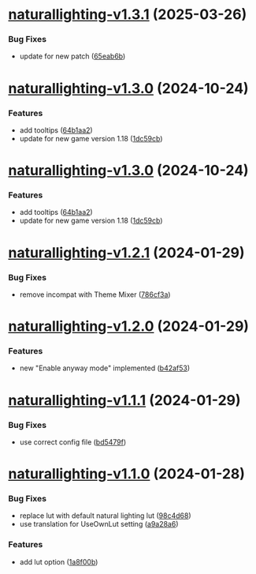 # [naturallighting-v1.3.1](https://github.com/Bomret/CitiesSkylinesMods/compare/naturallighting-v1.3.0...naturallighting-v1.3.1) (2025-03-26)


### Bug Fixes

* update for new patch ([65eab6b](https://github.com/Bomret/CitiesSkylinesMods/commit/65eab6b5df6abcfd86651e39d305b974dc71d8ff))

# [naturallighting-v1.3.0](https://github.com/Bomret/CitiesSkylinesMods/compare/naturallighting-v1.2.1...naturallighting-v1.3.0) (2024-10-24)


### Features

* add tooltips ([64b1aa2](https://github.com/Bomret/CitiesSkylinesMods/commit/64b1aa21666490dcf68734dbe52a95e0ef99beac))
* update for new game version 1.18 ([1dc59cb](https://github.com/Bomret/CitiesSkylinesMods/commit/1dc59cbec50cbbdb3a833f1060e83dd43fe97483))

# [naturallighting-v1.3.0](https://github.com/Bomret/CitiesSkylinesMods/compare/naturallighting-v1.2.1...naturallighting-v1.3.0) (2024-10-24)


### Features

* add tooltips ([64b1aa2](https://github.com/Bomret/CitiesSkylinesMods/commit/64b1aa21666490dcf68734dbe52a95e0ef99beac))
* update for new game version 1.18 ([1dc59cb](https://github.com/Bomret/CitiesSkylinesMods/commit/1dc59cbec50cbbdb3a833f1060e83dd43fe97483))

# [naturallighting-v1.2.1](https://github.com/Bomret/CitiesSkylinesMods/compare/naturallighting-v1.2.0...naturallighting-v1.2.1) (2024-01-29)


### Bug Fixes

* remove incompat with Theme Mixer ([786cf3a](https://github.com/Bomret/CitiesSkylinesMods/commit/786cf3a9b252848f1b0c95e86e024c01be7f2919))

# [naturallighting-v1.2.0](https://github.com/Bomret/CitiesSkylinesMods/compare/naturallighting-v1.1.1...naturallighting-v1.2.0) (2024-01-29)


### Features

* new "Enable anyway mode" implemented ([b42af53](https://github.com/Bomret/CitiesSkylinesMods/commit/b42af53db1ee088dd66cf4c35048c2445414aceb))

# [naturallighting-v1.1.1](https://github.com/Bomret/CitiesSkylinesMods/compare/naturallighting-v1.1.0...naturallighting-v1.1.1) (2024-01-29)


### Bug Fixes

* use correct config file ([bd5479f](https://github.com/Bomret/CitiesSkylinesMods/commit/bd5479f9aaf83e61d5a49f438019aa3d4d207a11))

# [naturallighting-v1.1.0](https://github.com/Bomret/CitiesSkylinesMods/compare/naturallighting-v1.0.1...naturallighting-v1.1.0) (2024-01-28)


### Bug Fixes

* replace lut with default natural lighting lut ([98c4d68](https://github.com/Bomret/CitiesSkylinesMods/commit/98c4d688e086f3f9cf600e86f647453f23041a3a))
* use translation for UseOwnLut setting ([a9a28a6](https://github.com/Bomret/CitiesSkylinesMods/commit/a9a28a6f487ab964e5cb7c6245d1d77207ccebde))


### Features

* add lut option ([1a8f00b](https://github.com/Bomret/CitiesSkylinesMods/commit/1a8f00b992e8660d13ace9e5c437e963650d2aed))
